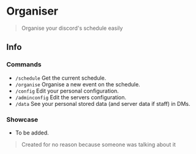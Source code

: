 # Organiser

> Organise your discord's schedule easily

## Info

### Commands

- `/schedule` Get the current schedule.
- `/organise` Organise a new event on the schedule.
- `/config` Edit your personal configuration.
- `/adminconfig` Edit the servers configuration.
- `/data` See your personal stored data (and server data if staff) in DMs.

### Showcase

- To be added.

> Created for no reason because someone was talking about it
